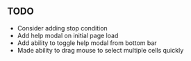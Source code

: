 ## TODO

- Consider adding stop condition
- Add help modal on initial page load
- Add ability to toggle help modal from bottom bar
- Made ability to drag mouse to select multiple cells quickly
